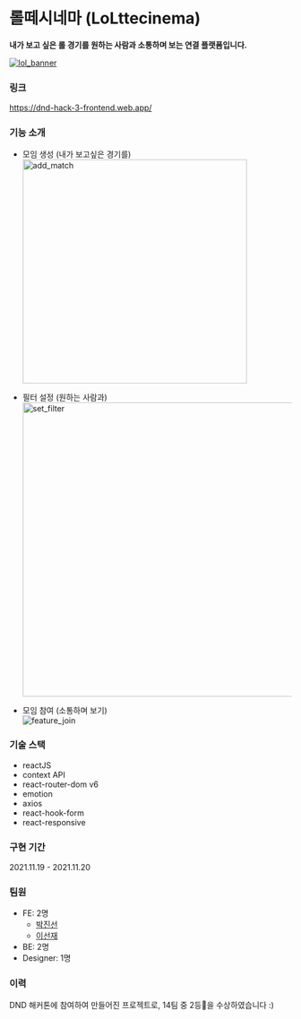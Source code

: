 # 롤떼시네마 (LoLttecinema)

<b>내가 보고 싶은 롤 경기를 원하는 사람과 소통하며 보는 연결 플랫폼입니다.</b>

<a href="https://dnd-hack-3-frontend.web.app/">
    <img src="https://user-images.githubusercontent.com/31176502/142759248-1ed272a2-4aa3-4c45-9b6a-9b79fa9e78ef.png" alt="lol_banner" title="lol_banner"  />
</a>

### 링크
https://dnd-hack-3-frontend.web.app/

### 기능 소개
- 모임 생성 (내가 보고싶은 경기를)
  <br/><img src="https://user-images.githubusercontent.com/31176502/142759521-c6bd3f78-20e4-4317-aa44-f54225570513.png" alt="add_match" title="add_match" height="400" />

- 필터 설정 (원하는 사람과)
  <br/><img src="https://user-images.githubusercontent.com/31176502/142759535-38d5c2c5-fc9d-4663-b163-550ea76d7615.png" alt="set_filter" title="set_filter" height="525"  />
- 모임 참여 (소통하며 보기)
  <br/><img src="https://user-images.githubusercontent.com/31176502/142759708-671717b5-91fe-4b24-9796-62594c3493a8.gif" alt="feature_join" title="feature_join"  />

### 기술 스택
- reactJS
- context API
- react-router-dom v6
- emotion
- axios
- react-hook-form
- react-responsive

### 구현 기간
2021.11.19 - 2021.11.20

### 팀원
- FE: 2명 
  - [박진선](https://github.com/jinsunee)
  - [이선재](https://github.com/Sunjae95)
- BE: 2명
- Designer: 1명

### 이력
DND 해커톤에 참여하여 만들어진 프로젝트로, 14팀 중 2등🥈을 수상하였습니다 :)
